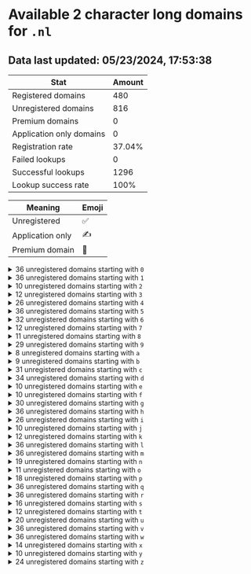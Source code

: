 # Available 2 character long domains for `.nl`

## Data last updated: 05/23/2024, 17:53:38

|Stat|Amount|
|--|--|
|Registered domains|480|
|Unregistered domains|816|
|Premium domains|0|
|Application only domains|0|
|Registration rate|37.04%|
|Failed lookups|0|
|Successful lookups|1296|
|Lookup success rate|100%|


|Meaning|Emoji|
|--|--|
|Unregistered|:white_check_mark:|
|Application only|:writing_hand:|
|Premium domain|:gem:|

<details>
<summary>36 unregistered domains starting with <bold><code>0</code></bold></summary>

|Type|Domain|
|--|--|
|:white_check_mark:|`00.nl`|
|:white_check_mark:|`01.nl`|
|:white_check_mark:|`02.nl`|
|:white_check_mark:|`03.nl`|
|:white_check_mark:|`04.nl`|
|:white_check_mark:|`05.nl`|
|:white_check_mark:|`06.nl`|
|:white_check_mark:|`07.nl`|
|:white_check_mark:|`08.nl`|
|:white_check_mark:|`09.nl`|
|:white_check_mark:|`0a.nl`|
|:white_check_mark:|`0b.nl`|
|:white_check_mark:|`0c.nl`|
|:white_check_mark:|`0d.nl`|
|:white_check_mark:|`0e.nl`|
|:white_check_mark:|`0f.nl`|
|:white_check_mark:|`0g.nl`|
|:white_check_mark:|`0h.nl`|
|:white_check_mark:|`0i.nl`|
|:white_check_mark:|`0j.nl`|
|:white_check_mark:|`0k.nl`|
|:white_check_mark:|`0l.nl`|
|:white_check_mark:|`0m.nl`|
|:white_check_mark:|`0n.nl`|
|:white_check_mark:|`0o.nl`|
|:white_check_mark:|`0p.nl`|
|:white_check_mark:|`0q.nl`|
|:white_check_mark:|`0r.nl`|
|:white_check_mark:|`0s.nl`|
|:white_check_mark:|`0t.nl`|
|:white_check_mark:|`0u.nl`|
|:white_check_mark:|`0v.nl`|
|:white_check_mark:|`0w.nl`|
|:white_check_mark:|`0x.nl`|
|:white_check_mark:|`0y.nl`|
|:white_check_mark:|`0z.nl`|
</details>
<details>
<summary>36 unregistered domains starting with <bold><code>1</code></bold></summary>

|Type|Domain|
|--|--|
|:white_check_mark:|`10.nl`|
|:white_check_mark:|`11.nl`|
|:white_check_mark:|`12.nl`|
|:white_check_mark:|`13.nl`|
|:white_check_mark:|`14.nl`|
|:white_check_mark:|`15.nl`|
|:white_check_mark:|`16.nl`|
|:white_check_mark:|`17.nl`|
|:white_check_mark:|`18.nl`|
|:white_check_mark:|`19.nl`|
|:white_check_mark:|`1a.nl`|
|:white_check_mark:|`1b.nl`|
|:white_check_mark:|`1c.nl`|
|:white_check_mark:|`1d.nl`|
|:white_check_mark:|`1e.nl`|
|:white_check_mark:|`1f.nl`|
|:white_check_mark:|`1g.nl`|
|:white_check_mark:|`1h.nl`|
|:white_check_mark:|`1i.nl`|
|:white_check_mark:|`1j.nl`|
|:white_check_mark:|`1k.nl`|
|:white_check_mark:|`1l.nl`|
|:white_check_mark:|`1m.nl`|
|:white_check_mark:|`1n.nl`|
|:white_check_mark:|`1o.nl`|
|:white_check_mark:|`1p.nl`|
|:white_check_mark:|`1q.nl`|
|:white_check_mark:|`1r.nl`|
|:white_check_mark:|`1s.nl`|
|:white_check_mark:|`1t.nl`|
|:white_check_mark:|`1u.nl`|
|:white_check_mark:|`1v.nl`|
|:white_check_mark:|`1w.nl`|
|:white_check_mark:|`1x.nl`|
|:white_check_mark:|`1y.nl`|
|:white_check_mark:|`1z.nl`|
</details>
<details>
<summary>10 unregistered domains starting with <bold><code>2</code></bold></summary>

|Type|Domain|
|--|--|
|:white_check_mark:|`22.nl`|
|:white_check_mark:|`25.nl`|
|:white_check_mark:|`2c.nl`|
|:white_check_mark:|`2f.nl`|
|:white_check_mark:|`2i.nl`|
|:white_check_mark:|`2n.nl`|
|:white_check_mark:|`2q.nl`|
|:white_check_mark:|`2t.nl`|
|:white_check_mark:|`2w.nl`|
|:white_check_mark:|`2z.nl`|
</details>
<details>
<summary>12 unregistered domains starting with <bold><code>3</code></bold></summary>

|Type|Domain|
|--|--|
|:white_check_mark:|`31.nl`|
|:white_check_mark:|`36.nl`|
|:white_check_mark:|`39.nl`|
|:white_check_mark:|`3a.nl`|
|:white_check_mark:|`3d.nl`|
|:white_check_mark:|`3g.nl`|
|:white_check_mark:|`3j.nl`|
|:white_check_mark:|`3m.nl`|
|:white_check_mark:|`3p.nl`|
|:white_check_mark:|`3s.nl`|
|:white_check_mark:|`3v.nl`|
|:white_check_mark:|`3y.nl`|
</details>
<details>
<summary>26 unregistered domains starting with <bold><code>4</code></bold></summary>

|Type|Domain|
|--|--|
|:white_check_mark:|`40.nl`|
|:white_check_mark:|`41.nl`|
|:white_check_mark:|`42.nl`|
|:white_check_mark:|`43.nl`|
|:white_check_mark:|`44.nl`|
|:white_check_mark:|`45.nl`|
|:white_check_mark:|`46.nl`|
|:white_check_mark:|`47.nl`|
|:white_check_mark:|`48.nl`|
|:white_check_mark:|`49.nl`|
|:white_check_mark:|`4c.nl`|
|:white_check_mark:|`4f.nl`|
|:white_check_mark:|`4i.nl`|
|:white_check_mark:|`4l.nl`|
|:white_check_mark:|`4o.nl`|
|:white_check_mark:|`4p.nl`|
|:white_check_mark:|`4q.nl`|
|:white_check_mark:|`4r.nl`|
|:white_check_mark:|`4s.nl`|
|:white_check_mark:|`4t.nl`|
|:white_check_mark:|`4u.nl`|
|:white_check_mark:|`4v.nl`|
|:white_check_mark:|`4w.nl`|
|:white_check_mark:|`4x.nl`|
|:white_check_mark:|`4y.nl`|
|:white_check_mark:|`4z.nl`|
</details>
<details>
<summary>36 unregistered domains starting with <bold><code>5</code></bold></summary>

|Type|Domain|
|--|--|
|:white_check_mark:|`50.nl`|
|:white_check_mark:|`51.nl`|
|:white_check_mark:|`52.nl`|
|:white_check_mark:|`53.nl`|
|:white_check_mark:|`54.nl`|
|:white_check_mark:|`55.nl`|
|:white_check_mark:|`56.nl`|
|:white_check_mark:|`57.nl`|
|:white_check_mark:|`58.nl`|
|:white_check_mark:|`59.nl`|
|:white_check_mark:|`5a.nl`|
|:white_check_mark:|`5b.nl`|
|:white_check_mark:|`5c.nl`|
|:white_check_mark:|`5d.nl`|
|:white_check_mark:|`5e.nl`|
|:white_check_mark:|`5f.nl`|
|:white_check_mark:|`5g.nl`|
|:white_check_mark:|`5h.nl`|
|:white_check_mark:|`5i.nl`|
|:white_check_mark:|`5j.nl`|
|:white_check_mark:|`5k.nl`|
|:white_check_mark:|`5l.nl`|
|:white_check_mark:|`5m.nl`|
|:white_check_mark:|`5n.nl`|
|:white_check_mark:|`5o.nl`|
|:white_check_mark:|`5p.nl`|
|:white_check_mark:|`5q.nl`|
|:white_check_mark:|`5r.nl`|
|:white_check_mark:|`5s.nl`|
|:white_check_mark:|`5t.nl`|
|:white_check_mark:|`5u.nl`|
|:white_check_mark:|`5v.nl`|
|:white_check_mark:|`5w.nl`|
|:white_check_mark:|`5x.nl`|
|:white_check_mark:|`5y.nl`|
|:white_check_mark:|`5z.nl`|
</details>
<details>
<summary>32 unregistered domains starting with <bold><code>6</code></bold></summary>

|Type|Domain|
|--|--|
|:white_check_mark:|`60.nl`|
|:white_check_mark:|`61.nl`|
|:white_check_mark:|`62.nl`|
|:white_check_mark:|`63.nl`|
|:white_check_mark:|`64.nl`|
|:white_check_mark:|`67.nl`|
|:white_check_mark:|`6a.nl`|
|:white_check_mark:|`6b.nl`|
|:white_check_mark:|`6c.nl`|
|:white_check_mark:|`6d.nl`|
|:white_check_mark:|`6e.nl`|
|:white_check_mark:|`6f.nl`|
|:white_check_mark:|`6g.nl`|
|:white_check_mark:|`6h.nl`|
|:white_check_mark:|`6i.nl`|
|:white_check_mark:|`6j.nl`|
|:white_check_mark:|`6k.nl`|
|:white_check_mark:|`6l.nl`|
|:white_check_mark:|`6m.nl`|
|:white_check_mark:|`6n.nl`|
|:white_check_mark:|`6o.nl`|
|:white_check_mark:|`6p.nl`|
|:white_check_mark:|`6q.nl`|
|:white_check_mark:|`6r.nl`|
|:white_check_mark:|`6s.nl`|
|:white_check_mark:|`6t.nl`|
|:white_check_mark:|`6u.nl`|
|:white_check_mark:|`6v.nl`|
|:white_check_mark:|`6w.nl`|
|:white_check_mark:|`6x.nl`|
|:white_check_mark:|`6y.nl`|
|:white_check_mark:|`6z.nl`|
</details>
<details>
<summary>12 unregistered domains starting with <bold><code>7</code></bold></summary>

|Type|Domain|
|--|--|
|:white_check_mark:|`70.nl`|
|:white_check_mark:|`73.nl`|
|:white_check_mark:|`76.nl`|
|:white_check_mark:|`79.nl`|
|:white_check_mark:|`7a.nl`|
|:white_check_mark:|`7d.nl`|
|:white_check_mark:|`7g.nl`|
|:white_check_mark:|`7j.nl`|
|:white_check_mark:|`7m.nl`|
|:white_check_mark:|`7p.nl`|
|:white_check_mark:|`7u.nl`|
|:white_check_mark:|`7x.nl`|
</details>
<details>
<summary>11 unregistered domains starting with <bold><code>8</code></bold></summary>

|Type|Domain|
|--|--|
|:white_check_mark:|`82.nl`|
|:white_check_mark:|`85.nl`|
|:white_check_mark:|`88.nl`|
|:white_check_mark:|`8c.nl`|
|:white_check_mark:|`8f.nl`|
|:white_check_mark:|`8i.nl`|
|:white_check_mark:|`8l.nl`|
|:white_check_mark:|`8q.nl`|
|:white_check_mark:|`8t.nl`|
|:white_check_mark:|`8w.nl`|
|:white_check_mark:|`8z.nl`|
</details>
<details>
<summary>29 unregistered domains starting with <bold><code>9</code></bold></summary>

|Type|Domain|
|--|--|
|:white_check_mark:|`90.nl`|
|:white_check_mark:|`91.nl`|
|:white_check_mark:|`92.nl`|
|:white_check_mark:|`93.nl`|
|:white_check_mark:|`94.nl`|
|:white_check_mark:|`95.nl`|
|:white_check_mark:|`96.nl`|
|:white_check_mark:|`97.nl`|
|:white_check_mark:|`98.nl`|
|:white_check_mark:|`99.nl`|
|:white_check_mark:|`9b.nl`|
|:white_check_mark:|`9e.nl`|
|:white_check_mark:|`9h.nl`|
|:white_check_mark:|`9k.nl`|
|:white_check_mark:|`9l.nl`|
|:white_check_mark:|`9m.nl`|
|:white_check_mark:|`9n.nl`|
|:white_check_mark:|`9o.nl`|
|:white_check_mark:|`9p.nl`|
|:white_check_mark:|`9q.nl`|
|:white_check_mark:|`9r.nl`|
|:white_check_mark:|`9s.nl`|
|:white_check_mark:|`9t.nl`|
|:white_check_mark:|`9u.nl`|
|:white_check_mark:|`9v.nl`|
|:white_check_mark:|`9w.nl`|
|:white_check_mark:|`9x.nl`|
|:white_check_mark:|`9y.nl`|
|:white_check_mark:|`9z.nl`|
</details>
<details>
<summary>8 unregistered domains starting with <bold><code>a</code></bold></summary>

|Type|Domain|
|--|--|
|:white_check_mark:|`a3.nl`|
|:white_check_mark:|`a6.nl`|
|:white_check_mark:|`a9.nl`|
|:white_check_mark:|`af.nl`|
|:white_check_mark:|`an.nl`|
|:white_check_mark:|`aq.nl`|
|:white_check_mark:|`av.nl`|
|:white_check_mark:|`ay.nl`|
</details>
<details>
<summary>9 unregistered domains starting with <bold><code>b</code></bold></summary>

|Type|Domain|
|--|--|
|:white_check_mark:|`b0.nl`|
|:white_check_mark:|`b3.nl`|
|:white_check_mark:|`b6.nl`|
|:white_check_mark:|`be.nl`|
|:white_check_mark:|`bj.nl`|
|:white_check_mark:|`bm.nl`|
|:white_check_mark:|`bp.nl`|
|:white_check_mark:|`bs.nl`|
|:white_check_mark:|`bv.nl`|
</details>
<details>
<summary>31 unregistered domains starting with <bold><code>c</code></bold></summary>

|Type|Domain|
|--|--|
|:white_check_mark:|`c0.nl`|
|:white_check_mark:|`c1.nl`|
|:white_check_mark:|`c2.nl`|
|:white_check_mark:|`c3.nl`|
|:white_check_mark:|`c4.nl`|
|:white_check_mark:|`c5.nl`|
|:white_check_mark:|`c6.nl`|
|:white_check_mark:|`c7.nl`|
|:white_check_mark:|`c8.nl`|
|:white_check_mark:|`c9.nl`|
|:white_check_mark:|`cb.nl`|
|:white_check_mark:|`ce.nl`|
|:white_check_mark:|`ch.nl`|
|:white_check_mark:|`ci.nl`|
|:white_check_mark:|`cj.nl`|
|:white_check_mark:|`ck.nl`|
|:white_check_mark:|`cl.nl`|
|:white_check_mark:|`cm.nl`|
|:white_check_mark:|`cn.nl`|
|:white_check_mark:|`co.nl`|
|:white_check_mark:|`cp.nl`|
|:white_check_mark:|`cq.nl`|
|:white_check_mark:|`cr.nl`|
|:white_check_mark:|`cs.nl`|
|:white_check_mark:|`ct.nl`|
|:white_check_mark:|`cu.nl`|
|:white_check_mark:|`cv.nl`|
|:white_check_mark:|`cw.nl`|
|:white_check_mark:|`cx.nl`|
|:white_check_mark:|`cy.nl`|
|:white_check_mark:|`cz.nl`|
</details>
<details>
<summary>34 unregistered domains starting with <bold><code>d</code></bold></summary>

|Type|Domain|
|--|--|
|:white_check_mark:|`d0.nl`|
|:white_check_mark:|`d1.nl`|
|:white_check_mark:|`d2.nl`|
|:white_check_mark:|`d3.nl`|
|:white_check_mark:|`d4.nl`|
|:white_check_mark:|`d5.nl`|
|:white_check_mark:|`d6.nl`|
|:white_check_mark:|`d7.nl`|
|:white_check_mark:|`da.nl`|
|:white_check_mark:|`db.nl`|
|:white_check_mark:|`dc.nl`|
|:white_check_mark:|`dd.nl`|
|:white_check_mark:|`de.nl`|
|:white_check_mark:|`df.nl`|
|:white_check_mark:|`dg.nl`|
|:white_check_mark:|`dh.nl`|
|:white_check_mark:|`di.nl`|
|:white_check_mark:|`dj.nl`|
|:white_check_mark:|`dk.nl`|
|:white_check_mark:|`dl.nl`|
|:white_check_mark:|`dm.nl`|
|:white_check_mark:|`dn.nl`|
|:white_check_mark:|`do.nl`|
|:white_check_mark:|`dp.nl`|
|:white_check_mark:|`dq.nl`|
|:white_check_mark:|`dr.nl`|
|:white_check_mark:|`ds.nl`|
|:white_check_mark:|`dt.nl`|
|:white_check_mark:|`du.nl`|
|:white_check_mark:|`dv.nl`|
|:white_check_mark:|`dw.nl`|
|:white_check_mark:|`dx.nl`|
|:white_check_mark:|`dy.nl`|
|:white_check_mark:|`dz.nl`|
</details>
<details>
<summary>10 unregistered domains starting with <bold><code>e</code></bold></summary>

|Type|Domain|
|--|--|
|:white_check_mark:|`e1.nl`|
|:white_check_mark:|`e4.nl`|
|:white_check_mark:|`e9.nl`|
|:white_check_mark:|`ec.nl`|
|:white_check_mark:|`ef.nl`|
|:white_check_mark:|`ek.nl`|
|:white_check_mark:|`en.nl`|
|:white_check_mark:|`eq.nl`|
|:white_check_mark:|`et.nl`|
|:white_check_mark:|`ey.nl`|
</details>
<details>
<summary>10 unregistered domains starting with <bold><code>f</code></bold></summary>

|Type|Domain|
|--|--|
|:white_check_mark:|`f1.nl`|
|:white_check_mark:|`f4.nl`|
|:white_check_mark:|`f7.nl`|
|:white_check_mark:|`fc.nl`|
|:white_check_mark:|`ff.nl`|
|:white_check_mark:|`fi.nl`|
|:white_check_mark:|`fn.nl`|
|:white_check_mark:|`fq.nl`|
|:white_check_mark:|`ft.nl`|
|:white_check_mark:|`fy.nl`|
</details>
<details>
<summary>30 unregistered domains starting with <bold><code>g</code></bold></summary>

|Type|Domain|
|--|--|
|:white_check_mark:|`g0.nl`|
|:white_check_mark:|`g1.nl`|
|:white_check_mark:|`g2.nl`|
|:white_check_mark:|`g3.nl`|
|:white_check_mark:|`g4.nl`|
|:white_check_mark:|`g5.nl`|
|:white_check_mark:|`g6.nl`|
|:white_check_mark:|`g7.nl`|
|:white_check_mark:|`g8.nl`|
|:white_check_mark:|`g9.nl`|
|:white_check_mark:|`gc.nl`|
|:white_check_mark:|`gf.nl`|
|:white_check_mark:|`gi.nl`|
|:white_check_mark:|`gj.nl`|
|:white_check_mark:|`gk.nl`|
|:white_check_mark:|`gl.nl`|
|:white_check_mark:|`gm.nl`|
|:white_check_mark:|`gn.nl`|
|:white_check_mark:|`go.nl`|
|:white_check_mark:|`gp.nl`|
|:white_check_mark:|`gq.nl`|
|:white_check_mark:|`gr.nl`|
|:white_check_mark:|`gs.nl`|
|:white_check_mark:|`gt.nl`|
|:white_check_mark:|`gu.nl`|
|:white_check_mark:|`gv.nl`|
|:white_check_mark:|`gw.nl`|
|:white_check_mark:|`gx.nl`|
|:white_check_mark:|`gy.nl`|
|:white_check_mark:|`gz.nl`|
</details>
<details>
<summary>36 unregistered domains starting with <bold><code>h</code></bold></summary>

|Type|Domain|
|--|--|
|:white_check_mark:|`h0.nl`|
|:white_check_mark:|`h1.nl`|
|:white_check_mark:|`h2.nl`|
|:white_check_mark:|`h3.nl`|
|:white_check_mark:|`h4.nl`|
|:white_check_mark:|`h5.nl`|
|:white_check_mark:|`h6.nl`|
|:white_check_mark:|`h7.nl`|
|:white_check_mark:|`h8.nl`|
|:white_check_mark:|`h9.nl`|
|:white_check_mark:|`ha.nl`|
|:white_check_mark:|`hb.nl`|
|:white_check_mark:|`hc.nl`|
|:white_check_mark:|`hd.nl`|
|:white_check_mark:|`he.nl`|
|:white_check_mark:|`hf.nl`|
|:white_check_mark:|`hg.nl`|
|:white_check_mark:|`hh.nl`|
|:white_check_mark:|`hi.nl`|
|:white_check_mark:|`hj.nl`|
|:white_check_mark:|`hk.nl`|
|:white_check_mark:|`hl.nl`|
|:white_check_mark:|`hm.nl`|
|:white_check_mark:|`hn.nl`|
|:white_check_mark:|`ho.nl`|
|:white_check_mark:|`hp.nl`|
|:white_check_mark:|`hq.nl`|
|:white_check_mark:|`hr.nl`|
|:white_check_mark:|`hs.nl`|
|:white_check_mark:|`ht.nl`|
|:white_check_mark:|`hu.nl`|
|:white_check_mark:|`hv.nl`|
|:white_check_mark:|`hw.nl`|
|:white_check_mark:|`hx.nl`|
|:white_check_mark:|`hy.nl`|
|:white_check_mark:|`hz.nl`|
</details>
<details>
<summary>26 unregistered domains starting with <bold><code>i</code></bold></summary>

|Type|Domain|
|--|--|
|:white_check_mark:|`i1.nl`|
|:white_check_mark:|`i6.nl`|
|:white_check_mark:|`i9.nl`|
|:white_check_mark:|`ia.nl`|
|:white_check_mark:|`ib.nl`|
|:white_check_mark:|`ic.nl`|
|:white_check_mark:|`id.nl`|
|:white_check_mark:|`ie.nl`|
|:white_check_mark:|`if.nl`|
|:white_check_mark:|`ig.nl`|
|:white_check_mark:|`ih.nl`|
|:white_check_mark:|`ii.nl`|
|:white_check_mark:|`ij.nl`|
|:white_check_mark:|`ik.nl`|
|:white_check_mark:|`il.nl`|
|:white_check_mark:|`im.nl`|
|:white_check_mark:|`in.nl`|
|:white_check_mark:|`io.nl`|
|:white_check_mark:|`ip.nl`|
|:white_check_mark:|`iq.nl`|
|:white_check_mark:|`ir.nl`|
|:white_check_mark:|`is.nl`|
|:white_check_mark:|`it.nl`|
|:white_check_mark:|`iu.nl`|
|:white_check_mark:|`iv.nl`|
|:white_check_mark:|`iy.nl`|
</details>
<details>
<summary>10 unregistered domains starting with <bold><code>j</code></bold></summary>

|Type|Domain|
|--|--|
|:white_check_mark:|`j1.nl`|
|:white_check_mark:|`j4.nl`|
|:white_check_mark:|`j9.nl`|
|:white_check_mark:|`jc.nl`|
|:white_check_mark:|`jf.nl`|
|:white_check_mark:|`jk.nl`|
|:white_check_mark:|`jn.nl`|
|:white_check_mark:|`jq.nl`|
|:white_check_mark:|`jv.nl`|
|:white_check_mark:|`jy.nl`|
</details>
<details>
<summary>12 unregistered domains starting with <bold><code>k</code></bold></summary>

|Type|Domain|
|--|--|
|:white_check_mark:|`k1.nl`|
|:white_check_mark:|`k6.nl`|
|:white_check_mark:|`k7.nl`|
|:white_check_mark:|`k8.nl`|
|:white_check_mark:|`k9.nl`|
|:white_check_mark:|`kc.nl`|
|:white_check_mark:|`kf.nl`|
|:white_check_mark:|`ki.nl`|
|:white_check_mark:|`kn.nl`|
|:white_check_mark:|`kq.nl`|
|:white_check_mark:|`kt.nl`|
|:white_check_mark:|`ky.nl`|
</details>
<details>
<summary>36 unregistered domains starting with <bold><code>l</code></bold></summary>

|Type|Domain|
|--|--|
|:white_check_mark:|`l0.nl`|
|:white_check_mark:|`l1.nl`|
|:white_check_mark:|`l2.nl`|
|:white_check_mark:|`l3.nl`|
|:white_check_mark:|`l4.nl`|
|:white_check_mark:|`l5.nl`|
|:white_check_mark:|`l6.nl`|
|:white_check_mark:|`l7.nl`|
|:white_check_mark:|`l8.nl`|
|:white_check_mark:|`l9.nl`|
|:white_check_mark:|`la.nl`|
|:white_check_mark:|`lb.nl`|
|:white_check_mark:|`lc.nl`|
|:white_check_mark:|`ld.nl`|
|:white_check_mark:|`le.nl`|
|:white_check_mark:|`lf.nl`|
|:white_check_mark:|`lg.nl`|
|:white_check_mark:|`lh.nl`|
|:white_check_mark:|`li.nl`|
|:white_check_mark:|`lj.nl`|
|:white_check_mark:|`lk.nl`|
|:white_check_mark:|`ll.nl`|
|:white_check_mark:|`lm.nl`|
|:white_check_mark:|`ln.nl`|
|:white_check_mark:|`lo.nl`|
|:white_check_mark:|`lp.nl`|
|:white_check_mark:|`lq.nl`|
|:white_check_mark:|`lr.nl`|
|:white_check_mark:|`ls.nl`|
|:white_check_mark:|`lt.nl`|
|:white_check_mark:|`lu.nl`|
|:white_check_mark:|`lv.nl`|
|:white_check_mark:|`lw.nl`|
|:white_check_mark:|`lx.nl`|
|:white_check_mark:|`ly.nl`|
|:white_check_mark:|`lz.nl`|
</details>
<details>
<summary>36 unregistered domains starting with <bold><code>m</code></bold></summary>

|Type|Domain|
|--|--|
|:white_check_mark:|`m0.nl`|
|:white_check_mark:|`m1.nl`|
|:white_check_mark:|`m2.nl`|
|:white_check_mark:|`m3.nl`|
|:white_check_mark:|`m4.nl`|
|:white_check_mark:|`m5.nl`|
|:white_check_mark:|`m6.nl`|
|:white_check_mark:|`m7.nl`|
|:white_check_mark:|`m8.nl`|
|:white_check_mark:|`m9.nl`|
|:white_check_mark:|`ma.nl`|
|:white_check_mark:|`mb.nl`|
|:white_check_mark:|`mc.nl`|
|:white_check_mark:|`md.nl`|
|:white_check_mark:|`me.nl`|
|:white_check_mark:|`mf.nl`|
|:white_check_mark:|`mg.nl`|
|:white_check_mark:|`mh.nl`|
|:white_check_mark:|`mi.nl`|
|:white_check_mark:|`mj.nl`|
|:white_check_mark:|`mk.nl`|
|:white_check_mark:|`ml.nl`|
|:white_check_mark:|`mm.nl`|
|:white_check_mark:|`mn.nl`|
|:white_check_mark:|`mo.nl`|
|:white_check_mark:|`mp.nl`|
|:white_check_mark:|`mq.nl`|
|:white_check_mark:|`mr.nl`|
|:white_check_mark:|`ms.nl`|
|:white_check_mark:|`mt.nl`|
|:white_check_mark:|`mu.nl`|
|:white_check_mark:|`mv.nl`|
|:white_check_mark:|`mw.nl`|
|:white_check_mark:|`mx.nl`|
|:white_check_mark:|`my.nl`|
|:white_check_mark:|`mz.nl`|
</details>
<details>
<summary>19 unregistered domains starting with <bold><code>n</code></bold></summary>

|Type|Domain|
|--|--|
|:white_check_mark:|`n0.nl`|
|:white_check_mark:|`n3.nl`|
|:white_check_mark:|`n8.nl`|
|:white_check_mark:|`na.nl`|
|:white_check_mark:|`nb.nl`|
|:white_check_mark:|`nc.nl`|
|:white_check_mark:|`nd.nl`|
|:white_check_mark:|`ne.nl`|
|:white_check_mark:|`nf.nl`|
|:white_check_mark:|`ng.nl`|
|:white_check_mark:|`nh.nl`|
|:white_check_mark:|`ni.nl`|
|:white_check_mark:|`nj.nl`|
|:white_check_mark:|`nk.nl`|
|:white_check_mark:|`nl.nl`|
|:white_check_mark:|`no.nl`|
|:white_check_mark:|`nr.nl`|
|:white_check_mark:|`nu.nl`|
|:white_check_mark:|`nx.nl`|
</details>
<details>
<summary>11 unregistered domains starting with <bold><code>o</code></bold></summary>

|Type|Domain|
|--|--|
|:white_check_mark:|`o1.nl`|
|:white_check_mark:|`o4.nl`|
|:white_check_mark:|`o7.nl`|
|:white_check_mark:|`ob.nl`|
|:white_check_mark:|`oe.nl`|
|:white_check_mark:|`oh.nl`|
|:white_check_mark:|`ok.nl`|
|:white_check_mark:|`on.nl`|
|:white_check_mark:|`oq.nl`|
|:white_check_mark:|`ot.nl`|
|:white_check_mark:|`oy.nl`|
</details>
<details>
<summary>18 unregistered domains starting with <bold><code>p</code></bold></summary>

|Type|Domain|
|--|--|
|:white_check_mark:|`p0.nl`|
|:white_check_mark:|`p1.nl`|
|:white_check_mark:|`p2.nl`|
|:white_check_mark:|`p3.nl`|
|:white_check_mark:|`p4.nl`|
|:white_check_mark:|`p5.nl`|
|:white_check_mark:|`p6.nl`|
|:white_check_mark:|`p7.nl`|
|:white_check_mark:|`p8.nl`|
|:white_check_mark:|`p9.nl`|
|:white_check_mark:|`pa.nl`|
|:white_check_mark:|`pd.nl`|
|:white_check_mark:|`pg.nl`|
|:white_check_mark:|`pj.nl`|
|:white_check_mark:|`po.nl`|
|:white_check_mark:|`pr.nl`|
|:white_check_mark:|`pu.nl`|
|:white_check_mark:|`px.nl`|
</details>
<details>
<summary>36 unregistered domains starting with <bold><code>q</code></bold></summary>

|Type|Domain|
|--|--|
|:white_check_mark:|`q0.nl`|
|:white_check_mark:|`q1.nl`|
|:white_check_mark:|`q2.nl`|
|:white_check_mark:|`q3.nl`|
|:white_check_mark:|`q4.nl`|
|:white_check_mark:|`q5.nl`|
|:white_check_mark:|`q6.nl`|
|:white_check_mark:|`q7.nl`|
|:white_check_mark:|`q8.nl`|
|:white_check_mark:|`q9.nl`|
|:white_check_mark:|`qa.nl`|
|:white_check_mark:|`qb.nl`|
|:white_check_mark:|`qc.nl`|
|:white_check_mark:|`qd.nl`|
|:white_check_mark:|`qe.nl`|
|:white_check_mark:|`qf.nl`|
|:white_check_mark:|`qg.nl`|
|:white_check_mark:|`qh.nl`|
|:white_check_mark:|`qi.nl`|
|:white_check_mark:|`qj.nl`|
|:white_check_mark:|`qk.nl`|
|:white_check_mark:|`ql.nl`|
|:white_check_mark:|`qm.nl`|
|:white_check_mark:|`qn.nl`|
|:white_check_mark:|`qo.nl`|
|:white_check_mark:|`qp.nl`|
|:white_check_mark:|`qq.nl`|
|:white_check_mark:|`qr.nl`|
|:white_check_mark:|`qs.nl`|
|:white_check_mark:|`qt.nl`|
|:white_check_mark:|`qu.nl`|
|:white_check_mark:|`qv.nl`|
|:white_check_mark:|`qw.nl`|
|:white_check_mark:|`qx.nl`|
|:white_check_mark:|`qy.nl`|
|:white_check_mark:|`qz.nl`|
</details>
<details>
<summary>36 unregistered domains starting with <bold><code>r</code></bold></summary>

|Type|Domain|
|--|--|
|:white_check_mark:|`r0.nl`|
|:white_check_mark:|`r1.nl`|
|:white_check_mark:|`r2.nl`|
|:white_check_mark:|`r3.nl`|
|:white_check_mark:|`r4.nl`|
|:white_check_mark:|`r5.nl`|
|:white_check_mark:|`r6.nl`|
|:white_check_mark:|`r7.nl`|
|:white_check_mark:|`r8.nl`|
|:white_check_mark:|`r9.nl`|
|:white_check_mark:|`ra.nl`|
|:white_check_mark:|`rb.nl`|
|:white_check_mark:|`rc.nl`|
|:white_check_mark:|`rd.nl`|
|:white_check_mark:|`re.nl`|
|:white_check_mark:|`rf.nl`|
|:white_check_mark:|`rg.nl`|
|:white_check_mark:|`rh.nl`|
|:white_check_mark:|`ri.nl`|
|:white_check_mark:|`rj.nl`|
|:white_check_mark:|`rk.nl`|
|:white_check_mark:|`rl.nl`|
|:white_check_mark:|`rm.nl`|
|:white_check_mark:|`rn.nl`|
|:white_check_mark:|`ro.nl`|
|:white_check_mark:|`rp.nl`|
|:white_check_mark:|`rq.nl`|
|:white_check_mark:|`rr.nl`|
|:white_check_mark:|`rs.nl`|
|:white_check_mark:|`rt.nl`|
|:white_check_mark:|`ru.nl`|
|:white_check_mark:|`rv.nl`|
|:white_check_mark:|`rw.nl`|
|:white_check_mark:|`rx.nl`|
|:white_check_mark:|`ry.nl`|
|:white_check_mark:|`rz.nl`|
</details>
<details>
<summary>16 unregistered domains starting with <bold><code>s</code></bold></summary>

|Type|Domain|
|--|--|
|:white_check_mark:|`s1.nl`|
|:white_check_mark:|`s4.nl`|
|:white_check_mark:|`s7.nl`|
|:white_check_mark:|`sa.nl`|
|:white_check_mark:|`sb.nl`|
|:white_check_mark:|`sc.nl`|
|:white_check_mark:|`sd.nl`|
|:white_check_mark:|`se.nl`|
|:white_check_mark:|`sf.nl`|
|:white_check_mark:|`sg.nl`|
|:white_check_mark:|`sh.nl`|
|:white_check_mark:|`sk.nl`|
|:white_check_mark:|`sn.nl`|
|:white_check_mark:|`sq.nl`|
|:white_check_mark:|`st.nl`|
|:white_check_mark:|`sw.nl`|
</details>
<details>
<summary>12 unregistered domains starting with <bold><code>t</code></bold></summary>

|Type|Domain|
|--|--|
|:white_check_mark:|`t0.nl`|
|:white_check_mark:|`t3.nl`|
|:white_check_mark:|`t6.nl`|
|:white_check_mark:|`t9.nl`|
|:white_check_mark:|`ta.nl`|
|:white_check_mark:|`td.nl`|
|:white_check_mark:|`tg.nl`|
|:white_check_mark:|`tj.nl`|
|:white_check_mark:|`tm.nl`|
|:white_check_mark:|`tp.nl`|
|:white_check_mark:|`ts.nl`|
|:white_check_mark:|`tv.nl`|
</details>
<details>
<summary>20 unregistered domains starting with <bold><code>u</code></bold></summary>

|Type|Domain|
|--|--|
|:white_check_mark:|`u0.nl`|
|:white_check_mark:|`u1.nl`|
|:white_check_mark:|`u2.nl`|
|:white_check_mark:|`u3.nl`|
|:white_check_mark:|`u4.nl`|
|:white_check_mark:|`u5.nl`|
|:white_check_mark:|`u6.nl`|
|:white_check_mark:|`u7.nl`|
|:white_check_mark:|`u8.nl`|
|:white_check_mark:|`u9.nl`|
|:white_check_mark:|`uc.nl`|
|:white_check_mark:|`uf.nl`|
|:white_check_mark:|`ui.nl`|
|:white_check_mark:|`ul.nl`|
|:white_check_mark:|`uq.nl`|
|:white_check_mark:|`ut.nl`|
|:white_check_mark:|`uw.nl`|
|:white_check_mark:|`ux.nl`|
|:white_check_mark:|`uy.nl`|
|:white_check_mark:|`uz.nl`|
</details>
<details>
<summary>36 unregistered domains starting with <bold><code>v</code></bold></summary>

|Type|Domain|
|--|--|
|:white_check_mark:|`v0.nl`|
|:white_check_mark:|`v1.nl`|
|:white_check_mark:|`v2.nl`|
|:white_check_mark:|`v3.nl`|
|:white_check_mark:|`v4.nl`|
|:white_check_mark:|`v5.nl`|
|:white_check_mark:|`v6.nl`|
|:white_check_mark:|`v7.nl`|
|:white_check_mark:|`v8.nl`|
|:white_check_mark:|`v9.nl`|
|:white_check_mark:|`va.nl`|
|:white_check_mark:|`vb.nl`|
|:white_check_mark:|`vc.nl`|
|:white_check_mark:|`vd.nl`|
|:white_check_mark:|`ve.nl`|
|:white_check_mark:|`vf.nl`|
|:white_check_mark:|`vg.nl`|
|:white_check_mark:|`vh.nl`|
|:white_check_mark:|`vi.nl`|
|:white_check_mark:|`vj.nl`|
|:white_check_mark:|`vk.nl`|
|:white_check_mark:|`vl.nl`|
|:white_check_mark:|`vm.nl`|
|:white_check_mark:|`vn.nl`|
|:white_check_mark:|`vo.nl`|
|:white_check_mark:|`vp.nl`|
|:white_check_mark:|`vq.nl`|
|:white_check_mark:|`vr.nl`|
|:white_check_mark:|`vs.nl`|
|:white_check_mark:|`vt.nl`|
|:white_check_mark:|`vu.nl`|
|:white_check_mark:|`vv.nl`|
|:white_check_mark:|`vw.nl`|
|:white_check_mark:|`vx.nl`|
|:white_check_mark:|`vy.nl`|
|:white_check_mark:|`vz.nl`|
</details>
<details>
<summary>36 unregistered domains starting with <bold><code>w</code></bold></summary>

|Type|Domain|
|--|--|
|:white_check_mark:|`w0.nl`|
|:white_check_mark:|`w1.nl`|
|:white_check_mark:|`w2.nl`|
|:white_check_mark:|`w3.nl`|
|:white_check_mark:|`w4.nl`|
|:white_check_mark:|`w5.nl`|
|:white_check_mark:|`w6.nl`|
|:white_check_mark:|`w7.nl`|
|:white_check_mark:|`w8.nl`|
|:white_check_mark:|`w9.nl`|
|:white_check_mark:|`wa.nl`|
|:white_check_mark:|`wb.nl`|
|:white_check_mark:|`wc.nl`|
|:white_check_mark:|`wd.nl`|
|:white_check_mark:|`we.nl`|
|:white_check_mark:|`wf.nl`|
|:white_check_mark:|`wg.nl`|
|:white_check_mark:|`wh.nl`|
|:white_check_mark:|`wi.nl`|
|:white_check_mark:|`wj.nl`|
|:white_check_mark:|`wk.nl`|
|:white_check_mark:|`wl.nl`|
|:white_check_mark:|`wm.nl`|
|:white_check_mark:|`wn.nl`|
|:white_check_mark:|`wo.nl`|
|:white_check_mark:|`wp.nl`|
|:white_check_mark:|`wq.nl`|
|:white_check_mark:|`wr.nl`|
|:white_check_mark:|`ws.nl`|
|:white_check_mark:|`wt.nl`|
|:white_check_mark:|`wu.nl`|
|:white_check_mark:|`wv.nl`|
|:white_check_mark:|`ww.nl`|
|:white_check_mark:|`wx.nl`|
|:white_check_mark:|`wy.nl`|
|:white_check_mark:|`wz.nl`|
</details>
<details>
<summary>14 unregistered domains starting with <bold><code>x</code></bold></summary>

|Type|Domain|
|--|--|
|:white_check_mark:|`x0.nl`|
|:white_check_mark:|`x3.nl`|
|:white_check_mark:|`x6.nl`|
|:white_check_mark:|`x9.nl`|
|:white_check_mark:|`xa.nl`|
|:white_check_mark:|`xb.nl`|
|:white_check_mark:|`xc.nl`|
|:white_check_mark:|`xd.nl`|
|:white_check_mark:|`xg.nl`|
|:white_check_mark:|`xj.nl`|
|:white_check_mark:|`xm.nl`|
|:white_check_mark:|`xr.nl`|
|:white_check_mark:|`xu.nl`|
|:white_check_mark:|`xx.nl`|
</details>
<details>
<summary>10 unregistered domains starting with <bold><code>y</code></bold></summary>

|Type|Domain|
|--|--|
|:white_check_mark:|`y2.nl`|
|:white_check_mark:|`y5.nl`|
|:white_check_mark:|`ye.nl`|
|:white_check_mark:|`yh.nl`|
|:white_check_mark:|`yk.nl`|
|:white_check_mark:|`yn.nl`|
|:white_check_mark:|`yq.nl`|
|:white_check_mark:|`yt.nl`|
|:white_check_mark:|`yw.nl`|
|:white_check_mark:|`yz.nl`|
</details>
<details>
<summary>24 unregistered domains starting with <bold><code>z</code></bold></summary>

|Type|Domain|
|--|--|
|:white_check_mark:|`z0.nl`|
|:white_check_mark:|`z1.nl`|
|:white_check_mark:|`z2.nl`|
|:white_check_mark:|`z3.nl`|
|:white_check_mark:|`z4.nl`|
|:white_check_mark:|`z5.nl`|
|:white_check_mark:|`z6.nl`|
|:white_check_mark:|`z7.nl`|
|:white_check_mark:|`z8.nl`|
|:white_check_mark:|`z9.nl`|
|:white_check_mark:|`za.nl`|
|:white_check_mark:|`zd.nl`|
|:white_check_mark:|`zg.nl`|
|:white_check_mark:|`zj.nl`|
|:white_check_mark:|`zm.nl`|
|:white_check_mark:|`zp.nl`|
|:white_check_mark:|`zs.nl`|
|:white_check_mark:|`zt.nl`|
|:white_check_mark:|`zu.nl`|
|:white_check_mark:|`zv.nl`|
|:white_check_mark:|`zw.nl`|
|:white_check_mark:|`zx.nl`|
|:white_check_mark:|`zy.nl`|
|:white_check_mark:|`zz.nl`|
</details>